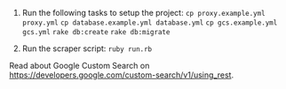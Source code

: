 1. Run the following tasks to setup the project:
```cp proxy.example.yml proxy.yml```
```cp database.example.yml database.yml```
```cp gcs.example.yml gcs.yml```
```rake db:create```
```rake db:migrate```

2. Run the scraper script:
```ruby run.rb```

Read about Google Custom Search on https://developers.google.com/custom-search/v1/using_rest.
